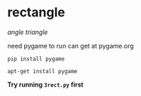 # rectangle
*angle triangle*

need pygame to run
can get at pygame.org

```pip install pygame```

```apt-get install pygame```

**Try running ```3rect.py``` first**

